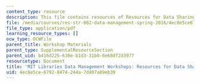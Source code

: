 ```yaml
---
content_type: resource
description: This file contains resources of Resources for Data Sharing and Storage.
file: /media/courses/res-str-002-data-management-spring-2016/4ec8e5ce67928474244a7d407a89eb39_MITRES_STR002S16_DataShrng.pdf
file_type: application/pdf
learning_resource_types: []
ocw_type: OCWFile
parent_title: Workshop Materials
parent_type: SupplementalResourceSection
parent_uid: b416d225-638e-b1d3-31b0-6e68df2d3977
resourcetype: Document
title: 'MIT Libraries Data Management Workshops: Resources for Data Sharing and Storage'
uid: 4ec8e5ce-6792-8474-244a-7d407a89eb39
---
```


